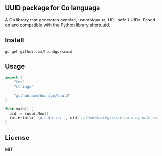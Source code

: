 ## UUID package for Go language

A Go library that generates concise, unambiguous, URL-safe UUIDs. Based on and compatible with the Python library shortuuid.


## Install

```
go get github.com/houndgo/suuid
```

## Usage

```go
import (
	"fmt"
	"strings"

	"github.com/houndgo/suuid"
)

func main() {
  uid := suuid.New()
  fmt.Println("\n uuid is: ", uid) //fnB6fRCHrPqStSXYEs7W73 by uuid is 6e8e463e-d39c-460e-9e62-35192ff11f89
}

```


## License

MIT